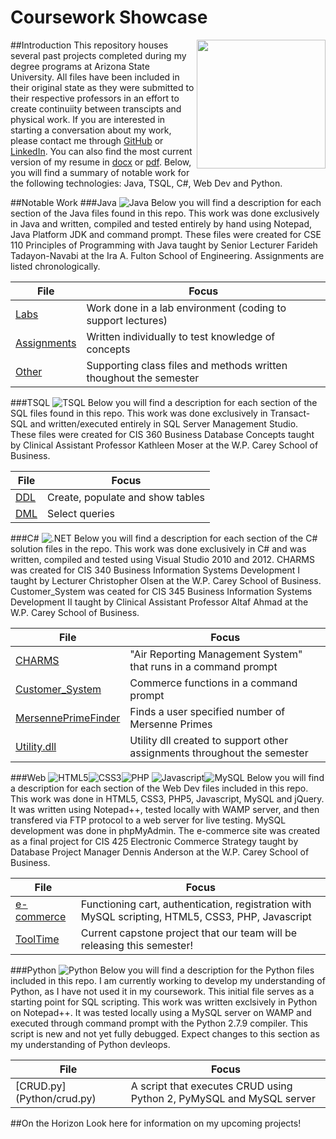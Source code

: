 # Coursework Showcase

##Introduction
<img src="https://cloud.githubusercontent.com/assets/10656205/5954367/a5317e24-a753-11e4-96c4-29c001a64856.png" height=206 align="right">
This repository houses several past projects completed during my degree programs at Arizona State University. All files have been included in their original state as they were submitted to their respective professors in an effort to create continuiity between transcipts and physical work. If you are interested in starting a conversation about my work, please contact me through [GitHub](https://github.com/brlacquement) or [LinkedIn](www.linkedin.com/in/brandonlacquement/en). You can also find the most current version of my resume in [docx](Resume/Resume2015_FINAL.docx) or [pdf](Resume2015_FINAL.pdf). Below, you will find a summary of notable work for the following technologies: Java, TSQL, C#, Web Dev and Python.

##Notable Work
###Java ![Java](http://www.enukesoftware.com/wp-content/themes/enuke/images/java.png)
Below you will find a description for each section of the Java files found in this repo. This work was done exclusively in Java and written, compiled and tested entirely by hand using Notepad, Java Platform JDK and command prompt. These files were created for CSE 110 Principles of Programming with Java taught by Senior Lecturer Farideh Tadayon-Navabi at the Ira A. Fulton School of Engineering. Assignments are listed chronologically.

File | Focus
--- | ---
[Labs](Java/Labs) | Work done in a lab environment (coding to support lectures)
[Assignments](Java/Assignments) | Written individually to test knowledge of concepts
[Other](Java/Other) | Supporting class files and methods written thoughout the semester

###TSQL ![TSQL](http://www.sqlshack.com/wp-content/uploads/2014/03/IconI.png)
Below  you will find a description for each section of the SQL files found in this repo. This work was done exclusively in Transact-SQL and written/executed entirely in SQL Server Management Studio. These files were created for CIS 360 Business Database Concepts taught by Clinical Assistant Professor Kathleen Moser at the W.P. Carey School of Business.

File | Focus
--- | ---
[DDL](TSQL/DDL) | Create, populate and show tables
[DML](TSQL/DML) | Select queries

###C\# ![.NET](https://a6a8g7g5.ssl.hwcdn.net/icons/13/125412/icon.png)
Below you will find a description for each section of the C# solution files in the repo. This work was done exclusively in C# and was written, compiled and tested using Visual Studio 2010 and 2012. CHARMS was created for CIS 340 Business Information Systems Development I taught by Lecturer Christopher Olsen at the W.P. Carey School of Business. Customer_System was ceated for CIS 345 Business Information Systems Development II taught by Clinical Assistant Professor Altaf Ahmad at the W.P. Carey School of Business.

File | Focus
--- | ---
[CHARMS](C#/CHARMS/CHARMS.sln) | "Air Reporting Management System" that runs in a command prompt
[Customer_System](C#/Customer_System/FinalProject340.sln) | Commerce functions in a command prompt
[MersennePrimeFinder](C#/MersennePrimeFinder/MersennePrimeFinder.sln) | Finds a user specified number of Mersenne Primes
[Utility.dll](C#/CHARMS/bin/debug/UtilityLibrary.dll) | Utility dll created to support other assignments throughout the semester

###Web ![HTML5](http://www.w3.org/html/logo/downloads/HTML5_Logo_32.png)![CSS3](http://www.rudydesigns.com/images/CSS3-Logo32x32.png)![PHP](https://cdn1.iconfinder.com/data/icons/Momentum_MatteEntireSet/32/php.png) ![Javascript](http://icons.iconarchive.com/icons/hopstarter/plastic-mini/32/File-Code-JavaScript-icon.png)![MySQL](http://icon.downv.com/32x32/8/178/1838864.463b81f24a7cb60ffb61d2f30e4b5ac0.gif)
Below you will find a description for each section of the Web Dev files included in this repo. This work was done in HTML5, CSS3, PHP5, Javascript, MySQL and jQuery. It was written using Notepad++, tested locally with WAMP server, and then transfered via FTP protocol to a web server for live testing. MySQL development was done in phpMyAdmin. The e-commerce site was created as a final project for CIS 425 Electronic Commerce Strategy taught by Database Project Manager Dennis Anderson at the W.P. Carey School of Business. 

File | Focus
--- | ---
[e-commerce](Web/e-commerce) | Functioning cart, authentication, registration with MySQL scripting, HTML5, CSS3, PHP, Javascript
[ToolTime](https://github.com/asu-cis-capstone/tooltime) | Current capstone project that our team will be releasing this semester!

###Python ![Python](http://www.iconattitude.com/icons/open_icon_library/apps/png/32/python2.5.png)
Below you will find a description for the Python files included in this repo. I am currently working to develop my understanding of Python, as I have not used it in my coursework. This initial file serves as a starting point for SQL scripting. This work was written exclsively in Python on Notepad++. It was tested locally using a MySQL server on WAMP and executed through command prompt with the Python 2.7.9 compiler. This script is new and not yet fully debugged. Expect changes to this section as my understanding of Python devleops.

File | Focus
--- | ---
[CRUD.py] (Python/crud.py) | A script that executes CRUD using Python 2, PyMySQL and MySQL server

##On the Horizon
Look here for information on my upcoming projects!
